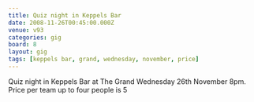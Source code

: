 ```yaml
---
title: Quiz night in Keppels Bar
date: 2008-11-26T00:45:00.000Z
venue: v93
categories: gig
board: 8
layout: gig
tags: [keppels bar, grand, wednesday, november, price]
---
```

Quiz night in Keppels Bar at The Grand  Wednesday 26th November 8pm.  Price per team up to four people is 5